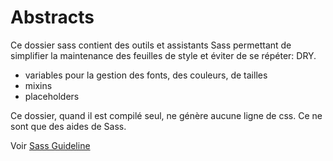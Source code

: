 # Abstracts

Ce dossier sass contient des outils et assistants Sass permettant de simplifier la maintenance des feuilles de style et éviter de se répéter: DRY.

- variables pour la gestion des fonts, des couleurs, de tailles
- mixins
- placeholders

Ce dossier, quand il est compilé seul, ne génère aucune ligne de css. Ce ne sont que des aides de Sass.

Voir [Sass Guideline](https://sass-guidelin.es/fr/#architecture)
